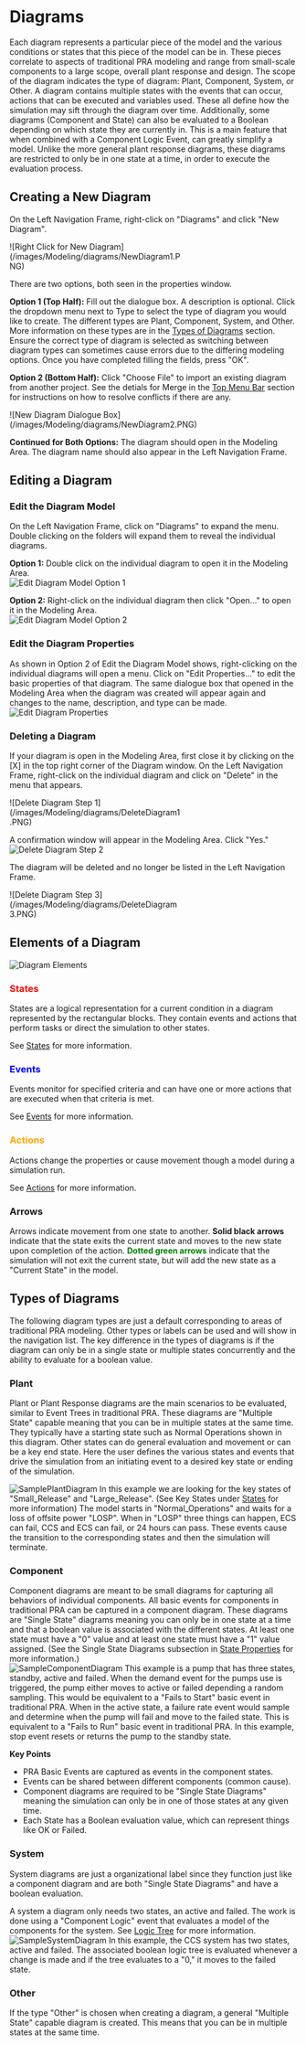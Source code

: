 
# Diagrams
  Each diagram represents a particular piece of the model and the various conditions or states that this piece of the model can be in.  These pieces correlate to aspects of traditional PRA modeling and range from small-scale components to a large scope, overall plant response and design. The scope of the diagram indicates the type of diagram: Plant, Component, System, or Other.  A diagram contains multiple states with the events that can occur, actions that can be executed and variables used.  These all define how the simulation may sift through the diagram over time.
  Additionally, some diagrams (Component and State) can also be evaluated to a Boolean depending on which state they are currently in. This is a main feature that when combined with a Component Logic Event, can greatly simplify a model. Unlike the more general plant response diagrams, these diagrams are restricted to only be in one state at a time, in order to execute the evaluation process.

## Creating a New Diagram
  On the Left Navigation Frame, right-click on "Diagrams" and click "New Diagram". <br>
  <div style="width:300px">![Right Click for New Diagram](/images/Modeling/diagrams/NewDiagram1.PNG)</div>

  There are two options, both seen in the properties window.

  **Option 1 (Top Half):**
  Fill out the dialogue box. A description is optional. Click the dropdown menu next to Type to select the type of diagram you would like to create. The different types are Plant, Component, System, and Other. More information on these types are in the [Types of Diagrams](#types-of-diagrams) section. Ensure the correct type of diagram is selected as switching between diagram types can sometimes cause errors due to the differing modeling options. Once you have completed filling the fields, press "OK". <br>

  **Option 2 (Bottom Half):**
  Click "Choose File" to import an existing diagram from another project. See the detials for Merge in the [Top Menu Bar](./webUIOverview.md#top-menu-bar) section for instructions on how to resolve conflicts if there are any.
  <div style="width:500px">![New Diagram Dialogue Box](/images/Modeling/diagrams/NewDiagram2.PNG)</div>
  
  **Continued for Both Options:**
  The diagram should open in the Modeling Area. The diagram name should also appear in the Left Navigation Frame. <br>

  <!-- ![New Diagram Created](/images/Modeling/diagrams/NewDiagram3.PNG) -->

  

  

## Editing a Diagram

### Edit the Diagram Model
  On the Left Navigation Frame, click on "Diagrams" to expand the menu. Double clicking on the folders will expand them to reveal the individual diagrams. 

  **Option 1:**
  Double click on the individual diagram to open it in the Modeling Area.<br>
  ![Edit Diagram Model Option 1](/images/Modeling/diagrams/EditDiagram1.PNG)

  **Option 2:**
  Right-click on the individual diagram then click "Open..." to open it in the Modeling Area.<br>
  ![Edit Diagram Model Option 2](/images/Modeling/diagrams/EditDiagram2.PNG)

### Edit the Diagram Properties
   As shown in Option 2 of Edit the Diagram Model shows, right-clicking on the individual diagrams will open a menu. Click on "Edit Properties..." to edit the basic properties of that diagram. The same dialogue box that opened in the Modeling Area when the diagram was created will appear again and changes to the name, description, and type can be made.<br>
   ![Edit Diagram Properties](/images/Modeling/diagrams/EditDiagramProps.PNG)

### Deleting a Diagram
  If your diagram is open in the Modeling Area, first close it by clicking on the [X] in the top right corner of the Diagram window. On the Left Navigation Frame, right-click on the individual diagram and click on "Delete" in the menu that appears.<br>
  <div style="width:300px">![Delete Diagram Step 1](/images/Modeling/diagrams/DeleteDiagram1.PNG)</div>

  A confirmation window will appear in the Modeling Area. Click "Yes."<br>
  ![Delete Diagram Step 2](/images/Modeling/diagrams/DeleteDiagram2.PNG)<br>

  The diagram will be deleted and no longer be listed in the Left Navigation Frame.<br>
  <div style="width:300px">![Delete Diagram Step 3](/images/Modeling/diagrams/DeleteDiagram3.PNG)</div>

## Elements of a Diagram
  ![Diagram Elements](/images/Modeling/diagrams/DiagramElements.PNG)

### <span style="color:red"> States </span>
  States are a logical representation for a current condition in a diagram represented by the rectangular blocks. They contain events and actions that perform tasks or direct the simulation to other states. <br> 

  See [States](/guide/Modeling/states.md) for more information.

### <span style="color:blue"> Events </span>
  Events monitor for specified criteria and can have one or more actions that are executed when that criteria is met. <br>

  See [Events](/guide/Modeling/events.md) for more information.

### <span style="color:orange"> Actions </span>
  Actions change the properties or cause movement though a model during a simulation run. <br>

  See [Actions](/guide/Modeling/actions.md) for more information.

### Arrows
  Arrows indicate movement from one state to another. **Solid black arrows** indicate that the state exits the current state and moves to the new state upon completion of the action. <span style="color:green">**Dotted green arrows**</span> indicate that the simulation will not exit the current state, but will add the new state as a "Current State" in the model. <br>

## Types of Diagrams
  The following diagram types are just a default corresponding to areas of traditional PRA modeling. Other types or labels can be used and will show in the navigation list. 
  The key difference in the types of diagrams is if the diagram can only be in a single state or multiple states concurrently and the ability to evaluate for a boolean value.

### Plant
  Plant or Plant Response diagrams are the main scenarios to be evaluated, similar to Event Trees in traditional PRA. 
  These diagrams are "Multiple State" capable meaning that you can be in multiple states at the same time.
  They typically have a starting state such as Normal Operations shown in this diagram. Other states can do general evaluation and movement or can be a key end state.  Here the user defines the various states and events that drive the simulation from an initiating event to a desired key state or ending of the simulation.
   
  ![SamplePlantDiagram](/images/Modeling/diagrams/SamplePlantDiagram.PNG)
  In this example we are looking for the key states of "Small_Release" and "Large_Release". (See Key States under [States](/guide/Modeling/states.md) for more information) The model starts in "Normal_Operations" and waits for a loss of offsite power "LOSP". When in "LOSP" three things can happen, ECS can fail, CCS and ECS can fail, or 24 hours can pass. These events cause the transition to the corresponding states and then the simulation will terminate.
 

### Component
  Component diagrams are meant to be small diagrams for capturing all behaviors of individual components. All basic events for components in traditional PRA can be captured in a component diagram.
  These diagrams are "Single State" diagrams meaning you can only be in one state at a time and that a boolean value is associated with the different states. At least one state must have a "0" value and at least one state must have a "1" value assigned. (See the Single State Diagrams subsection in [State Properties](./states.md#single-state-diagrams) for more information.) <br>
  ![SampleComponentDiagram](/images/Modeling/diagrams/SampleComponentDiagram.PNG)
  This example is a pump that has three states, standby, active and failed. When the demand event for the pumps use is triggered, the pump either moves to active or failed depending a random sampling. This would be equivalent to a "Fails to Start" basic event in traditional PRA.
  When in the active state, a failure rate event would sample and determine when the pump will fail and move to the failed state. This is equivalent to a "Fails to Run" basic event in traditional PRA.
  In this example, stop event resets or returns the pump to the standby state.

**Key Points**
  * PRA Basic Events are captured as events in the component states.
  * Events can be shared between different components (common cause).
  * Component diagrams are required to be "Single State Diagrams" meaning the simulation can only be in one of those states at any given time.
  * Each State has a Boolean evaluation value, which can represent things like OK or Failed.

### System
  System diagrams are just a organizational label since they function just like a component diagram and are both "Single State Diagrams" and have a boolean evaluation.<br>
  
  A system a diagram only needs two states, an active and failed. The work is done using a "Component Logic" event that evaluates a model of the components for the system.
  See [Logic Tree](/guide/Modeling/logicTree.md) for more information.
  ![SampleSystemDiagram](/images/Modeling/diagrams/SampleSystemDiagram.PNG)
  In this example, the CCS system has two states, active and failed. The associated boolean logic tree is evaluated whenever a change is made and if the tree evaluates to a "0," it moves to the failed state.

### Other
  If the type "Other" is chosen when creating a diagram,  a general "Multiple State" capable diagram is created. This means that you can be in multiple states at the same time.<br>
  
<!--Copyright 2021 Battelle Energy Alliance-->
